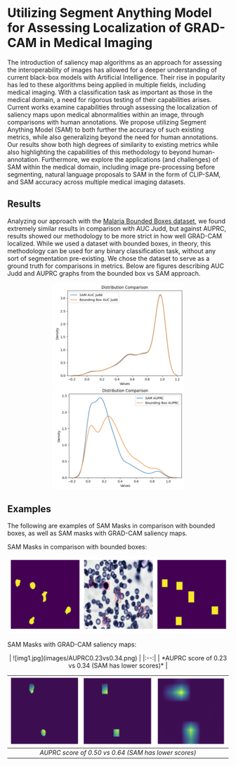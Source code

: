 # Utilizing Segment Anything Model for Assessing Localization of GRAD-CAM in Medical Imaging
The introduction of saliency map algorithms as an approach for assessing the interoperability of images has allowed for a deeper understanding of current black-box models with Artificial Intelligence. Their rise in popularity has led to these algorithms being applied in multiple fields, including medical imaging. With a classification task as important as those in the medical domain, a need for rigorous testing of their capabilities arises. Current works examine capabilities through assessing the localization of saliency maps upon medical abnormalities within an image, through comparisons with human annotations. We propose utilizing Segment Anything Model (SAM) to both further the accuracy of such existing metrics, while also generalizing beyond the need for human annotations. Our results show both high degrees of similarity to existing metrics while also highlighting the capabilities of this methodology to beyond human-annotation. Furthermore, we explore the applications (and challenges) of SAM within the medical domain, including image pre-processing before segmenting, natural language proposals to SAM in the form of CLIP-SAM, and SAM accuracy across multiple medical imaging datasets.

## Results 
Analyzing our approach with the [Malaria Bounded Boxes dataset](https://www.kaggle.com/datasets/kmader/malaria-bounding-boxes), we found extremely similar results in comparison with AUC Judd, but against AUPRC, results showed our methodology to be more strict in how well GRAD-CAM localized. While we used a dataset with bounded boxes, in theory, this methodology can be used for any binary classification task, without any sort of segmentation pre-existing. We chose the dataset to serve as a ground truth for comparisons in metrics. Below are figures describing AUC Judd and AUPRC graphs from the bounded box vs SAM approach. 

<p align="middle">
  <img src="images/SAMAUCJuddDist.png" width="300" />
  <img src="images/SAMAUPRCDist.png" width="300" /> 
</p>

## Examples 
The following are examples of SAM Masks in comparison with bounded boxes, as well as SAM masks with GRAD-CAM saliency maps. 

SAM Masks in comparison with bounded boxes: 

<p align="middle">
  <img src="images/exampleseg2.png" width="600" />
</p>

SAM Masks with GRAD-CAM saliency maps:

<div align="center">
  | ![img1.jpg](images/AUPRC0.23vs0.34.png) | 
  |:--:| 
  | *AUPRC score of 0.23 vs 0.34 (SAM has lower scores)* |
</div>

| ![img2.jpg](images/AUPRC0.50vs0.64.png) | 
|:--:| 
| *AUPRC score of 0.50 vs 0.64 (SAM has lower scores)* |
